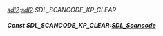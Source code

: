 _[sdl2](../../modules/sdl2/sdl2-module.md):[sdl2](../../modules/sdl2/sdl2-module.md).SDL\_SCANCODE\_KP\_CLEAR_
##### Const SDL\_SCANCODE\_KP\_CLEAR:[SDL_Scancode](../../modules/sdl2/sdl2-sdl_scancode.md)
